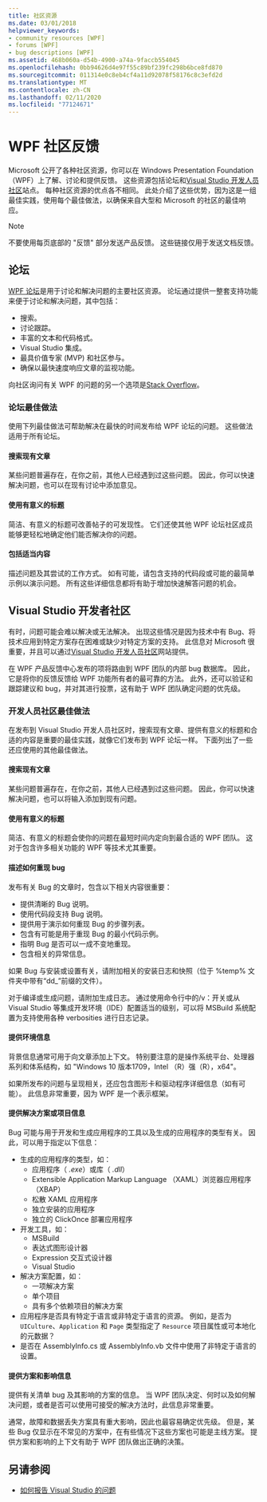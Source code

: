 ```yaml
---
title: 社区资源
ms.date: 03/01/2018
helpviewer_keywords:
- community resources [WPF]
- forums [WPF]
- bug descriptions [WPF]
ms.assetid: 468b060a-d54b-4900-a74a-9faccb554045
ms.openlocfilehash: 0bb94626d4e97f55c89bf239fc298b6bce8fd870
ms.sourcegitcommit: 011314e0c8eb4cf4a11d92078f58176c8c3efd2d
ms.translationtype: MT
ms.contentlocale: zh-CN
ms.lasthandoff: 02/11/2020
ms.locfileid: "77124671"
---
```

# <a name="wpf-community-feedback"></a>WPF 社区反馈

Microsoft 公开了各种社区资源，你可以在 Windows Presentation Foundation （WPF）上了解、讨论和提供反馈。 这些资源包括论坛和[Visual Studio 开发人员社区](https://developercommunity.visualstudio.com/)站点。 每种社区资源的优点各不相同。 此处介绍了这些优势，因为这是一组最佳实践，使用每个最佳做法，以确保来自大型和 Microsoft 的社区的最佳响应。

> [!NOTE]
> 不要使用每页底部的 "反馈" 部分发送产品反馈。 这些链接仅用于发送文档反馈。

## <a name="forums"></a>论坛

[WPF 论坛](https://social.msdn.microsoft.com/Forums/vstudio/home?forum=wpf)是用于讨论和解决问题的主要社区资源。 论坛通过提供一整套支持功能来便于讨论和解决问题，其中包括：

- 搜索。
- 讨论跟踪。
- 丰富的文本和代码格式。
- Visual Studio 集成。
- 最具价值专家 (MVP) 和社区参与。
- 确保以最快速度响应文章的监视功能。

向社区询问有关 WPF 的问题的另一个选项是[Stack Overflow](https://stackoverflow.com/questions/tagged/wpf)。

### <a name="forum-best-practices"></a>论坛最佳做法

使用下列最佳做法可帮助解决在最快的时间发布给 WPF 论坛的问题。 这些做法适用于所有论坛。

#### <a name="search-existing-posts"></a>搜索现有文章

某些问题普遍存在，在你之前，其他人已经遇到过这些问题。 因此，你可以快速解决问题，也可以在现有讨论中添加意见。

#### <a name="use-meaningful-titles"></a>使用有意义的标题

简洁、有意义的标题可改善帖子的可发现性。 它们还使其他 WPF 论坛社区成员能够更轻松地确定他们能否解决你的问题。

#### <a name="include-appropriate-content"></a>包括适当内容

描述问题及其尝试的工作方式。 如有可能，请包含支持的代码段或可能的最简单示例以演示问题。 所有这些详细信息都将有助于增加快速解答问题的机会。

## <a name="visual-studio-developer-community"></a>Visual Studio 开发者社区

有时，问题可能会难以解决或无法解决。 出现这些情况是因为技术中有 Bug、将技术应用到特定方案存在困难或缺少对特定方案的支持。 此信息对 Microsoft 很重要，并且可以通过[Visual Studio 开发人员社区](https://developercommunity.visualstudio.com/)网站提供。

在 WPF 产品反馈中心发布的项将路由到 WPF 团队的内部 bug 数据库。 因此，它是将你的反馈反馈给 WPF 功能所有者的最可靠的方法。 此外，还可以验证和跟踪建议和 bug，并对其进行投票，这有助于 WPF 团队确定问题的优先级。

### <a name="developer-community-best-practices"></a>开发人员社区最佳做法

在发布到 Visual Studio 开发人员社区时，搜索现有文章、提供有意义的标题和合适的内容是重要的最佳实践，就像它们发布到 WPF 论坛一样。 下面列出了一些还应使用的其他最佳做法。

#### <a name="search-existing-posts"></a>搜索现有文章

某些问题普遍存在，在你之前，其他人已经遇到过这些问题。 因此，你可以快速解决问题，也可以将输入添加到现有问题。

#### <a name="use-meaningful-titles"></a>使用有意义的标题

简洁、有意义的标题会使你的问题在最短时间内定向到最合适的 WPF 团队。 这对于包含许多相关功能的 WPF 等技术尤其重要。

#### <a name="describe-how-to-reproduce-your-bug"></a>描述如何重现 bug

发布有关 Bug 的文章时，包含以下相关内容很重要：

- 提供清晰的 Bug 说明。
- 使用代码段支持 Bug 说明。
- 提供用于演示如何重现 Bug 的步骤列表。
- 包含有可能是用于重现 Bug 的最小代码示例。
- 指明 Bug 是否可以一成不变地重现。
- 包含相关的异常信息。

 如果 Bug 与安装或设置有关，请附加相关的安装日志和快照（位于 %temp% 文件夹中带有“dd_”前缀的文件）。

 对于编译或生成问题，请附加生成日志。 通过使用命令行中的/v：开关或从 Visual Studio 等集成开发环境（IDE）配置适当的级别，可以将 MSBuild 系统配置为支持使用各种 verbosities 进行日志记录。

#### <a name="provide-environment-information"></a>提供环境信息

背景信息通常可用于向文章添加上下文。 特别要注意的是操作系统平台、处理器系列和体系结构，如 "Windows 10 版本1709，Intel （R）强（R），x64"。

如果所发布的问题与呈现相关，还应包含图形卡和驱动程序详细信息（如有可能）。 此信息非常重要，因为 WPF 是一个表示框架。

#### <a name="provide-solution-or-project-information"></a>提供解决方案或项目信息

Bug 可能与用于开发和生成应用程序的工具以及生成的应用程序的类型有关。 因此，可以用于指定以下信息：

- 生成的应用程序的类型，如：
  - 应用程序（ *.exe*）或库（ *.dll*）
  - Extensible Application Markup Language （XAML）浏览器应用程序（XBAP）
  - 松散 XAML 应用程序
  - 独立安装的应用程序
  - 独立的 ClickOnce 部署应用程序
- 开发工具，如：
  - MSBuild
  - 表达式图形设计器
  - Expression 交互式设计器
  - Visual Studio
- 解决方案配置，如：
  - 一项解决方案
  - 单个项目
  - 具有多个依赖项目的解决方案
- 应用程序是否具有特定于语言或非特定于语言的资源。 例如，是否为 `UICulture`、`Application` 和 `Page` 类型指定了 `Resource` 项目属性或可本地化的元数据？
- 是否在 AssemblyInfo.cs 或 AssemblyInfo.vb 文件中使用了非特定于语言的设置。

#### <a name="provide-scenario-and-impact-information"></a>提供方案和影响信息

提供有关清单 bug 及其影响的方案的信息。 当 WPF 团队决定、何时以及如何解决问题，或者是否可以使用可接受的解决方法时，此信息非常重要。

通常，故障和数据丢失方案具有重大影响，因此也最容易确定优先级。 但是，某些 Bug 仅显示在不常见的方案中，在有些情况下这些方案也可能是主线方案。 提供方案和影响的上下文有助于 WPF 团队做出正确的决策。

## <a name="see-also"></a>另请参阅

- [如何报告 Visual Studio 的问题](/visualstudio/ide/how-to-report-a-problem-with-visual-studio)

